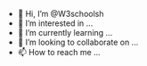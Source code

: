- 👋 Hi, I’m @W3schoolsh
- 👀 I’m interested in ...
- 🌱 I’m currently learning ...
- 💞️ I’m looking to collaborate on ...
- 📫 How to reach me ...

<!---
W3schoolsh/W3schoolsh is a ✨ special ✨ repository because its `README.md` (this file) appears on your GitHub profile.
You can click the Preview link to take a look at your changes.
--->
